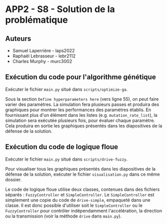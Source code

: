 # APP2 - S8 - Solution de la problématique
## Auteurs
* Samuel Laperrière - laps2022
* Raphaël Lebrasseur - lebr2112
* Charles Murphy - murc3002

## Exécution du code pour l'algorithme génétique
Exécuter le fichier `main.py` situé dans `scripts/optimize-ga`.

Sous la section `Define hyperparameters here` (vers ligne 55), on peut faire varier des paramètres. La simulation fera plusieurs passes et produira des graphiques pour montrer les performances des paramètres établis. En fournissant plus d'un élément dans les listes (e.g. `mutation_rate_list`), la simulation sera exécutée plusieurs fois, pour évaluer chaque paramètre. Cela produira en sortie les graphiques présentés dans les diapositives de la défense de la solution.

## Exécution du code de logique floue
Exécuter le fichier `main.py` situé dans `scripts/drive-fuzzy`.

Pour visualiser tous les graphiques présentés dans les diapositives de la défense de la solution, exécuter le fichier `visualisation.py` dans ce même dossier.

Le code de logique floue utilise deux classes, contenues dans des fichiers séparés : `FuzzyController` et `SimpleController`. Le `SimpleController` est simplement une copie du code de `drive-simple`, empaqueté dans une classe. Il est donc possible d'utiliser soit le `SimpleController` ou le `FuzzyController` pour contrôler indépendamment l'accélération, la direction ou la transmission (voir la méthode `drive` dans `main.py`).